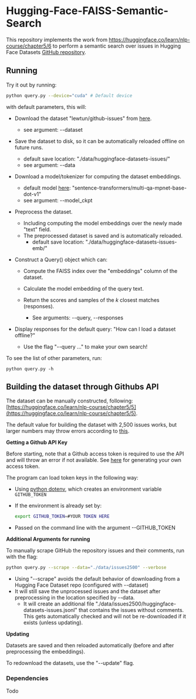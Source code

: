 # Hugging-Face-FAISS-Semantic-Search
This repository implements the work from https://huggingface.co/learn/nlp-course/chapter5/6 to perform a semantic search over issues in Hugging Face Datasets [GitHub repository](https://github.com/huggingface/datasets).



## Running

Try it out by running:

```bash
python query.py --device="cuda" # Default device
```

with default parameters, this will:

- Download the dataset "lewtun/github-issues" from [here](https://huggingface.co/datasets/lewtun/github-issues).

  - see argument:  --dataset

- Save the dataset to disk, so it can be automatically reloaded offline on future runs.

  - default save location: "./data/huggingface-datasets-issues/"
  - see argument: --data

- Download a model/tokenizer for computing the dataset embeddings.

  - default model [here](https://huggingface.co/sentence-transformers/multi-qa-mpnet-base-dot-v1):  "sentence-transformers/multi-qa-mpnet-base-dot-v1"
  - see argument:  --model_ckpt

- Preprocess the dataset.  

  - Including computing the model embeddings over the newly made "text" field.
  - The preprocessed dataset is saved and is automatically reloaded.
    - default save location:  "./data/huggingface-datasets-issues-emb/"

- Construct a Query() object which can:

  - Compute the FAISS index over the "embeddings" column of the dataset.
  - Calculate the model embedding of the query text.

  - Return the scores and samples of the *k* closest matches (responses).
    - See arguments: --query, --responses

- Display responses for the default query: "How can I load a dataset offline?"

  - Use the flag "--query ..." to make your own search!



To see the list of other parameters, run:

```
python query.py -h
```



## Building the dataset through Githubs API

The dataset can be manually constructed, following:  [https://huggingface.co/learn/nlp-course/chapter5/5](https://huggingface.co/learn/nlp-course/chapter5/5).

The default value for building the dataset with 2,500 issues works, but larger numbers may throw errors according to [this](https://github.com/huggingface/datasets/issues/3965).



**Getting a Github API Key**

Before starting, note that a Github access token is required to use the API and will throw an error if not available.  See [here](https://docs.github.com/en/authentication/keeping-your-account-and-data-secure/managing-your-personal-access-tokens) for generating your own access token.

The program can load token keys in the following way:

- Using [python dotenv](https://github.com/theskumar/python-dotenv), which creates an environment variable `GITHUB_TOKEN`

- If the environment is already set by:

  ```bash
  export GITHUB_TOKEN=#YOUR TOKEN HERE
  ```

- Passed on the command line with the argument --GITHUB_TOKEN



**Additional Arguments for running**

To manually scrape GitHub the repository issues and their comments, run with the flag:

```bash
python query.py --scrape --data="./data/issues2500" --verbose
```

- Using "--scrape" avoids the default behavior of downloading from a Hugging Face Dataset repo (configured with --dataset)
- It will still save the unprocessed issues and the dataset after preprocessing in the location specified by --data.
  - It will create an additional file "./data/issues2500/huggingface-datasets-issues.jsonl" that contains the issues without comments.  This gets automatically checked and will not be re-downloaded if it exists (unless updating).



**Updating**

Datasets are saved and then reloaded automatically (before and after preprocessing the embeddings).

To redownload the datasets, use the "--update" flag.



### Dependencies

Todo
